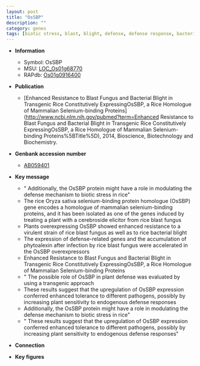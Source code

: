 ```yaml
---
layout: post
title: "OsSBP"
description: ""
category: genes
tags: [biotic stress, blast, blight, defense, defense response, bacterial blight]
---
```


* **Information**  
    + Symbol: OsSBP  
    + MSU: [LOC_Os01g68770](http://rice.plantbiology.msu.edu/cgi-bin/ORF_infopage.cgi?orf=LOC_Os01g68770)  
    + RAPdb: [Os01g0916400](http://rapdb.dna.affrc.go.jp/viewer/gbrowse_details/irgsp1?name=Os01g0916400)  

* **Publication**  
    + [Enhanced Resistance to Blast Fungus and Bacterial Blight in Transgenic Rice Constitutively ExpressingOsSBP, a Rice Homologue of Mammalian Selenium-binding Proteins](http://www.ncbi.nlm.nih.gov/pubmed?term=Enhanced Resistance to Blast Fungus and Bacterial Blight in Transgenic Rice Constitutively ExpressingOsSBP, a Rice Homologue of Mammalian Selenium-binding Proteins%5BTitle%5D), 2014, Bioscience, Biotechnology and Biochemistry.

* **Genbank accession number**  
    + [AB059401](http://www.ncbi.nlm.nih.gov/nuccore/AB059401)

* **Key message**  
    + " Additionally, the OsSBP protein might have a role in modulating the defense mechanism to biotic stress in rice"
    + The rice Oryza sativa selenium-binding protein homologue (OsSBP) gene encodes a homologue of mammalian selenium-binding proteins, and it has been isolated as one of the genes induced by treating a plant with a cerebroside elicitor from rice blast fungus
    + Plants overexpressing OsSBP showed enhanced resistance to a virulent strain of rice blast fungus as well as to rice bacterial blight
    + The expression of defense-related genes and the accumulation of phytoalexin after infection by rice blast fungus were accelerated in the OsSBP overexpressors
    + Enhanced Resistance to Blast Fungus and Bacterial Blight in Transgenic Rice Constitutively ExpressingOsSBP, a Rice Homologue of Mammalian Selenium-binding Proteins
    + " The possible role of OsSBP in plant defense was evaluated by using a transgenic approach
    + These results suggest that the upregulation of OsSBP expression conferred enhanced tolerance to different pathogens, possibly by increasing plant sensitivity to endogenous defense responses
    + Additionally, the OsSBP protein might have a role in modulating the defense mechanism to biotic stress in rice"
    + " These results suggest that the upregulation of OsSBP expression conferred enhanced tolerance to different pathogens, possibly by increasing plant sensitivity to endogenous defense responses"

* **Connection**  

* **Key figures**  


